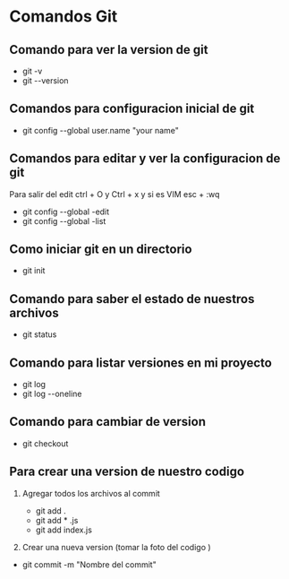# Comandos Git 

## Comando para ver la version de git

- git -v 
- git --version

## Comandos para configuracion inicial de git 

- git config --global user.name "your name"

## Comandos para editar y ver la configuracion de git 

Para salir del edit ctrl + O y Ctrl + x 
y si es VIM esc + :wq 

- git config --global -edit 
- git config --global -list 

## Como iniciar git en un directorio 

- git init
## Comando para saber el estado de nuestros archivos

- git status

## Comando para listar versiones en mi proyecto 
- git log 
- git log --oneline

## Comando para cambiar de version 
- git checkout <Id o nombre de la rama>




## Para crear una version de nuestro codigo 
1. Agregar todos los archivos al commit 
    - git add . 
    - git add * .js
    - git add index.js

2. Crear una nueva version (tomar la foto del codigo ) 
- git commit -m "Nombre del commit"





